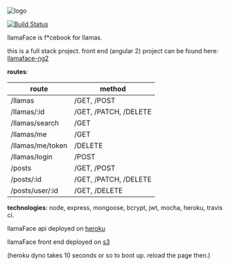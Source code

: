 ![logo](https://github.com/ashbadger/llamaface-ng2/blob/master/src/assets/images/logo.png?raw=true)

[![Build Status](https://travis-ci.org/ashbadger/llamaface-api.svg?branch=master)](https://travis-ci.org/ashbadger/llamaface-api)

llamaFace is f*cebook for llamas.

this is a full stack project. front end (angular 2) project can be found here: [llamaface-ng2](https://github.com/ashbadger/llamaface-ng2)

__routes__: 

|route|method|
|-----|-------|
|/llamas|/GET, /POST|
|/llamas/:id|/GET, /PATCH, /DELETE|
|/llamas/search|/GET|
|/llamas/me| /GET |
|/llamas/me/token| /DELETE|
|/llamas/login| /POST|
|/posts| /GET, /POST|
|/posts/:id| /GET, /PATCH, /DELETE|
|/posts/user/:id| /GET, /DELETE|


**technologies**: node, express, mongoose, bcrypt, jwt, mocha, heroku, travis ci.

llamaFace api deployed on [heroku](https://llamaface-api.herokuapp.com/llamas)

llamaFace front end deployed on [s3](http://llamaface-ng2.s3-website-us-east-1.amazonaws.com/posts)

(heroku dyno takes 10 seconds or so to boot up. reload the page then.)